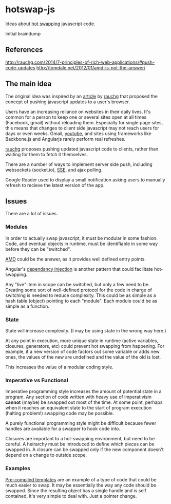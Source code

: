 hotswap-js
==========

Ideas about [hot swapping](http://en.wikipedia.org/wiki/Hot_swapping) javascript code.

Initial braindump

## References

http://rauchg.com/2014/7-principles-of-rich-web-applications/#push-code-updates
http://tomdale.net/2012/01/amd-is-not-the-answer/

## The main idea

The original idea was inspired by an [article](http://rauchg.com/2014/7-principles-of-rich-web-applications/#push-code-updates) by [rauchg](https://twitter.com/rauchg) that proposed the concept of pushing javascript updates to a user's browser.

Users have an increasing reliance on websites in their daily lives. It's common for a person to keep one or several sites open at all times (Facebook, gmail) without reloading them. Especially for single page sites, this means that changes to client side javascript may not reach users for days or even weeks. Gmail, [youtube](http://stackoverflow.com/questions/15824909/curious-about-the-new-way-youtube-is-loading-pages), and sites using frameworks like Backbone.js and Angularjs rarely perform real refreshes.

[rauchg](https://twitter.com/rauchg) proposes pushing updated javascript code to clients, rather than waiting for them to fetch it themselves.

There are a number of ways to implement server side push, including websockets (socket.io), [SSE](http://en.wikipedia.org/wiki/Server-sent_events), and ajax polling.

Google Reader used to display a small notification asking users to manually refresh to recieve the latest version of the app.

## Issues

There are a lot of issues.

### Modules

In order to actually swap javascript, it must be modular in some fashion. Code, and eventual objects in runtime, must be identifiable in some way before they can be "switched".

[AMD](http://requirejs.org/docs/whyamd.html) could be the answer, as it provides well defined entry points.

Angular's [dependancy injection](https://docs.angularjs.org/guide/di) is another pattern that could facilitate hot-swapping.

Any "live" item in scope can be switched, but only a few need to be. Creating some sort of well-defined protocol for the code in charge of switching is needed to reduce complexity. This could be as simple as a hash table (object) pointing to each "module". Each module could be as simple as a function.

### State

State will increase complexity. (I may be using state in the wrong way here.)

At any point in execution, more unique state in runtime (active variables, closures, generators, etc) could prevent hot swapping from happening. For example, if a new version of code factors out some variable or adds new ones, the values of the new are undefined and the value of the old is lost.

This increases the value of a modular coding style.

### Imperative vs Functional

Imperative programming style increases the amount of potential state in a program. Any section of code written with heavy use of imperativism **cannot** (maybe) be swapped out most of the time. At some point, perhaps when it reaches an equivalent state to the start of program execution (halting problem!) swapping code may be possible.

A purely functional programming style might be difficult because fewer handles are available for a swapper to hook code into.

Closures are important to a hot-swapping environment, but need to be careful. A heirarchy must be introduced to define which pieces can be swapped in. A closure can be swapped only if the new component doesn't depend on a change to outside scope.

### Examples

[Pre-compiled templates](http://stackoverflow.com/questions/13536262/what-is-javascript-template-precompiling) are an example of a type of code that could be much easier to swap. It may be essentially the way any code should be swapped. Since the resulting object has a single handle and is self contained, it's very simple to deal with. Just a pointer change.
